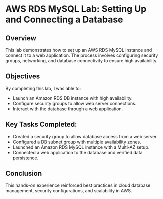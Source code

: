 # AWS RDS MySQL Lab: Setting Up and Connecting a Database

## Overview
This lab demonstrates how to set up an AWS RDS MySQL instance and connect it to a web application. The process involves configuring security groups, networking, and database connectivity to ensure high availability. 

## Objectives
By completing this lab, I was able to:
- Launch an Amazon RDS DB instance with high availability.
- Configure security groups to allow web server connections.
- Interact with the database through a web application.

## Key Tasks Completed:
- Created a security group to allow database access from a web server.
- Configured a DB subnet group with multiple availability zones.
- Launched an Amazon RDS MySQL instance with a Multi-AZ setup.
- Connected a web application to the database and verified data persistence.

## Conclusion
This hands-on experience reinforced best practices in cloud database management, security configurations, and scalability in AWS.
